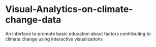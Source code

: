 # Visual-Analytics-on-climate-change-data
An interface to promote basic education about factors contributing to climate change using interactive visualizaitons
